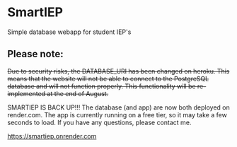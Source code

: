 # SmartIEP
Simple database webapp for student IEP's

## Please note:
~~Due to security risks, the DATABASE_URI has been changed on heroku. This means that the website will not be able to connect to the PostgreSQL database and will not function properly. This functionality will be re-implemented at the end of August.~~

SMARTIEP IS BACK UP!!! The database (and app) are now both deployed on render.com. The app is currently running on a free tier, so it may take a few seconds to load. If you have any questions, please contact me.

https://smartiep.onrender.com